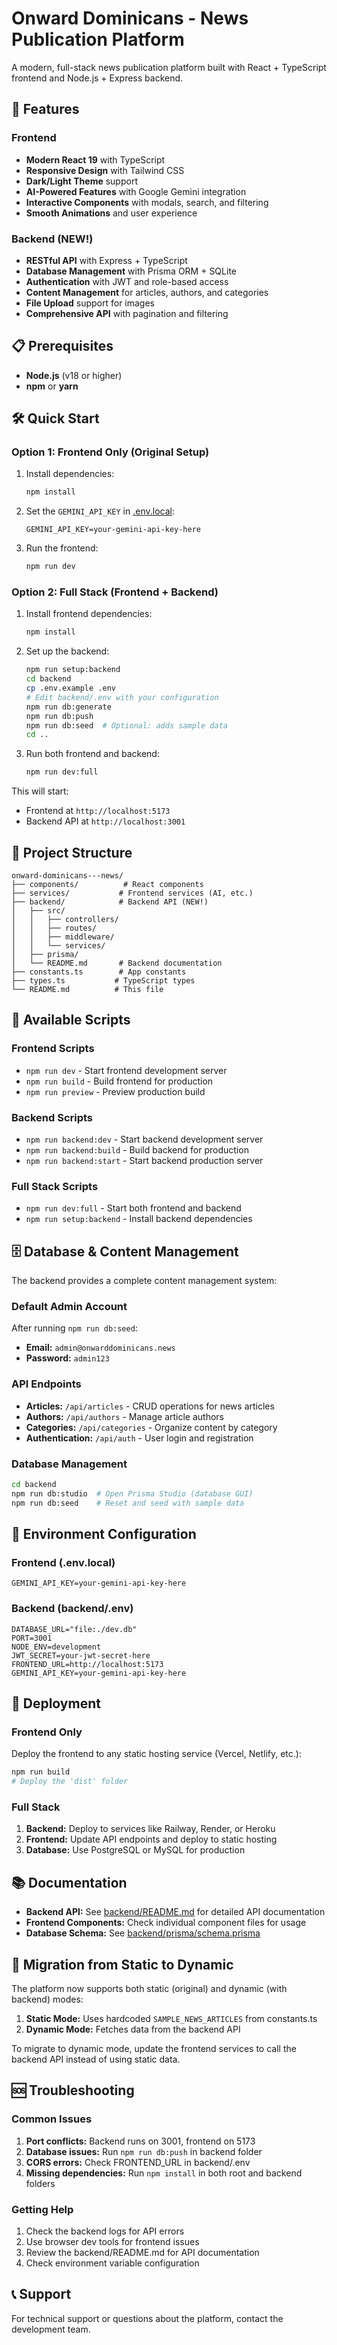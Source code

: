 # Onward Dominicans - News Publication Platform

A modern, full-stack news publication platform built with React + TypeScript frontend and Node.js + Express backend.

## 🚀 Features

### Frontend
- **Modern React 19** with TypeScript
- **Responsive Design** with Tailwind CSS
- **Dark/Light Theme** support
- **AI-Powered Features** with Google Gemini integration
- **Interactive Components** with modals, search, and filtering
- **Smooth Animations** and user experience

### Backend (NEW!)
- **RESTful API** with Express + TypeScript
- **Database Management** with Prisma ORM + SQLite
- **Authentication** with JWT and role-based access
- **Content Management** for articles, authors, and categories
- **File Upload** support for images
- **Comprehensive API** with pagination and filtering

## 📋 Prerequisites

- **Node.js** (v18 or higher)
- **npm** or **yarn**

## 🛠️ Quick Start

### Option 1: Frontend Only (Original Setup)

1. Install dependencies:
   ```bash
   npm install
   ```

2. Set the `GEMINI_API_KEY` in [.env.local](.env.local):
   ```env
   GEMINI_API_KEY=your-gemini-api-key-here
   ```

3. Run the frontend:
   ```bash
   npm run dev
   ```

### Option 2: Full Stack (Frontend + Backend)

1. Install frontend dependencies:
   ```bash
   npm install
   ```

2. Set up the backend:
   ```bash
   npm run setup:backend
   cd backend
   cp .env.example .env
   # Edit backend/.env with your configuration
   npm run db:generate
   npm run db:push
   npm run db:seed  # Optional: adds sample data
   cd ..
   ```

3. Run both frontend and backend:
   ```bash
   npm run dev:full
   ```

This will start:
- Frontend at `http://localhost:5173`
- Backend API at `http://localhost:3001`

## 📁 Project Structure

```
onward-dominicans---news/
├── components/          # React components
├── services/           # Frontend services (AI, etc.)
├── backend/            # Backend API (NEW!)
│   ├── src/
│   │   ├── controllers/
│   │   ├── routes/
│   │   ├── middleware/
│   │   └── services/
│   ├── prisma/
│   └── README.md       # Backend documentation
├── constants.ts        # App constants
├── types.ts           # TypeScript types
└── README.md          # This file
```

## 🔧 Available Scripts

### Frontend Scripts
- `npm run dev` - Start frontend development server
- `npm run build` - Build frontend for production
- `npm run preview` - Preview production build

### Backend Scripts
- `npm run backend:dev` - Start backend development server
- `npm run backend:build` - Build backend for production
- `npm run backend:start` - Start backend production server

### Full Stack Scripts
- `npm run dev:full` - Start both frontend and backend
- `npm run setup:backend` - Install backend dependencies

## 🗄️ Database & Content Management

The backend provides a complete content management system:

### Default Admin Account
After running `npm run db:seed`:
- **Email:** `admin@onwarddominicans.news`
- **Password:** `admin123`

### API Endpoints
- **Articles:** `/api/articles` - CRUD operations for news articles
- **Authors:** `/api/authors` - Manage article authors
- **Categories:** `/api/categories` - Organize content by category
- **Authentication:** `/api/auth` - User login and registration

### Database Management
```bash
cd backend
npm run db:studio  # Open Prisma Studio (database GUI)
npm run db:seed    # Reset and seed with sample data
```

## 🔐 Environment Configuration

### Frontend (.env.local)
```env
GEMINI_API_KEY=your-gemini-api-key-here
```

### Backend (backend/.env)
```env
DATABASE_URL="file:./dev.db"
PORT=3001
NODE_ENV=development
JWT_SECRET=your-jwt-secret-here
FRONTEND_URL=http://localhost:5173
GEMINI_API_KEY=your-gemini-api-key-here
```

## 🚀 Deployment

### Frontend Only
Deploy the frontend to any static hosting service (Vercel, Netlify, etc.):
```bash
npm run build
# Deploy the 'dist' folder
```

### Full Stack
1. **Backend:** Deploy to services like Railway, Render, or Heroku
2. **Frontend:** Update API endpoints and deploy to static hosting
3. **Database:** Use PostgreSQL or MySQL for production

## 📚 Documentation

- **Backend API:** See [backend/README.md](backend/README.md) for detailed API documentation
- **Frontend Components:** Check individual component files for usage
- **Database Schema:** See [backend/prisma/schema.prisma](backend/prisma/schema.prisma)

## 🔄 Migration from Static to Dynamic

The platform now supports both static (original) and dynamic (with backend) modes:

1. **Static Mode:** Uses hardcoded `SAMPLE_NEWS_ARTICLES` from constants.ts
2. **Dynamic Mode:** Fetches data from the backend API

To migrate to dynamic mode, update the frontend services to call the backend API instead of using static data.

## 🆘 Troubleshooting

### Common Issues

1. **Port conflicts:** Backend runs on 3001, frontend on 5173
2. **Database issues:** Run `npm run db:push` in backend folder
3. **CORS errors:** Check FRONTEND_URL in backend/.env
4. **Missing dependencies:** Run `npm install` in both root and backend folders

### Getting Help

1. Check the backend logs for API errors
2. Use browser dev tools for frontend issues
3. Review the backend/README.md for API documentation
4. Check environment variable configuration

## 📞 Support

For technical support or questions about the platform, contact the development team.
